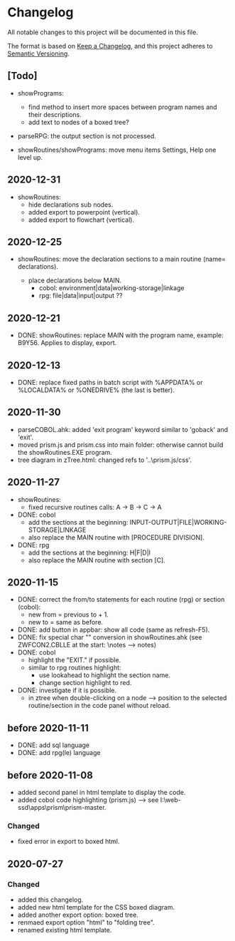 # Changelog

All notable changes to this project will be documented in this file.

The format is based on [Keep a Changelog](https://keepachangelog.com/en/1.0.0/),
and this project adheres to [Semantic Versioning](https://semver.org/spec/v2.0.0.html).

## [Todo]

- showPrograms:

  - find method to insert more spaces between program names and their descriptions.
  - add text to nodes of a boxed tree?

- parseRPG: the output section is not processed.

- showRoutines/showPrograms: move menu items Settings, Help one level up.

## 2020-12-31

- showRoutines:
  - hide declarations sub nodes.
  - added export to powerpoint (vertical).
  - added export to flowchart (vertical).

## 2020-12-25

- showRoutines: move the declaration sections to a main routine (name= declarations).

  - place declarations below MAIN.
    - cobol: environment|data|working-storage|linkage
    - rpg: file|data|input|output ??

## 2020-12-21

- DONE: showRoutines: replace MAIN with the program name, example: B9Y56. Applies to display, export.

## 2020-12-13

- DONE: replace fixed paths in batch script with %APPDATA% or %LOCALDATA% or %ONEDRIVE% (the last is better).

## 2020-11-30

- parseCOBOL.ahk: added 'exit program' keyword similar to 'goback' and 'exit'.
- moved prism.js and prism.css into main folder: otherwise cannot build the showRoutines.EXE program.
- tree diagram in zTree.html: changed refs to '..\prism.js/css'.

## 2020-11-27

- showRoutines:
  - fixed recursive routines calls: A -> B -> C -> A
- DONE: cobol
  - add the sections at the beginning: INPUT-OUTPUT|FILE|WORKING-STORAGE|LINKAGE
  - also replace the MAIN routine with [PROCEDURE DIVISION].
- DONE: rpg
  - add the sections at the beginning: H|F|D|I
  - also replace the MAIN routine with section [C].

## 2020-11-15

- DONE: correct the from/to statements for each routine (rpg) or section (cobol):
  - new from = previous to + 1.
  - new to = same as before.
- DONE: add button in appbar: show all code (same as refresh-F5).
- DONE: fix special char "\" conversion in showRoutines.ahk (see ZWFCON2.CBLLE at the start: \notes --> notes)
- DONE: cobol
  - highlight the "EXIT." if possible.
  - similar to rpg routines highlight:
    - use lookahead to highlight the section name.
    - change section highlight to red.
- DONE: investigate if it is possible.
  - in ztree when double-clicking on a node --> position to the selected routine/section in the code panel without reload.

## before 2020-11-11

- DONE: add sql language
- DONE: add rpg(le) language

## before 2020-11-08

- added second panel in html template to display the code.
- added cobol code highlighting (prism.js) --> see I:\web-ssd\apps\prism\prism-master.

### Changed

- fixed error in export to boxed html.

## 2020-07-27

### Changed

- added this changelog.
- added new html template for the CSS boxed diagram.
- added another export option: boxed tree.
- renmaed export option "html" to "folding tree".
- renamed existing html template.
